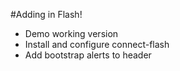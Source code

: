 #Adding in Flash! 
* Demo working version 
* Install and configure connect-flash
* Add bootstrap alerts to header 